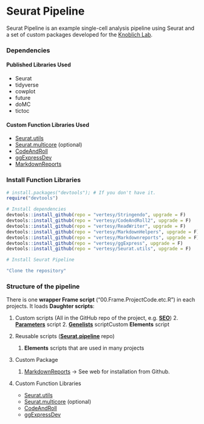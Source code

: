 # Seurat Pipeline
Seurat Pipeline is an example single-cell analysis pipeline using Seurat and a set of custom packages developed for the [Knoblich Lab](https://www.imba.oeaw.ac.at/research/juergen-knoblich/team/).



### Dependencies

#### Published Libraries Used

- Seurat
- tidyverse
- cowplot
- future
- doMC
- tictoc


#### Custom Function Libraries Used
- [Seurat.utils](https://github.com/vertesy/Seurat.utils/)
- [Seurat.multicore](https://github.com/vertesy/Seurat.multicore) (optional)
- [CodeAndRoll](https://github.com/vertesy/CodeAndRoll)
- [ggExpressDev](https://github.com/vertesy/ggExpressDev)
- [MarkdownReports](https://github.com/vertesy/MarkdownReports)



### Install Function Libraries

```r
# install.packages("devtools"); # If you don't have it.
require("devtools")

# Install dependencies
devtools::install_github(repo = "vertesy/Stringendo", upgrade = F)
devtools::install_github(repo = "vertesy/CodeAndRoll2", upgrade = F)
devtools::install_github(repo = "vertesy/ReadWriter", upgrade = F)
devtools::install_github(repo = "vertesy/MarkdownHelpers", upgrade = F)
devtools::install_github(repo = "vertesy/Markdownreports", upgrade = F)
devtools::install_github(repo = "vertesy/ggExpress", upgrade = F)
devtools::install_github(repo = "vertesy/Seurat.utils", upgrade = F)

# Install Seurat Pipeline

"Clone the repository"

```






### Structure of the pipeline
There is one **wrapper Frame script** (“00.Frame.ProjectCode.etc.R”) in each projects. It loads **Daughter scripts**:
   1. Custom scripts (All in the GitHub repo of the project, e.g. [**SEO**](https://github.com/vertesy/SEO/))
      2. [**Parameters**](https://github.com/vertesy/SEO/blob/master/SEO2/Parameters.SEO2.R) script
      2. [**Genelists**](https://github.com/vertesy/SEO/blob/master/SEO2/Gene.Lists.SEO.R) scriptCustom **Elements** script
   
   2. Reusable scripts ([**Seurat.pipeline**](https://github.com/vertesy/Seurat.Pipeline/) repo)
   
      1. **Elements** scripts that are used in many projects
   
   3. Custom Package
   
      1. [MarkdownReports](https://github.com/vertesy/MarkdownReportsDev) 		→ See web for installation from Github.
   
   4. Custom Function Libraries
   
      - [Seurat.utils](https://github.com/vertesy/Seurat.utils/)
      - [Seurat.multicore](https://github.com/vertesy/Seurat.multicore) (optional)
      - [CodeAndRoll](https://github.com/vertesy/CodeAndRoll)
      - [ggExpressDev](https://github.com/vertesy/ggExpressDev)
      
        